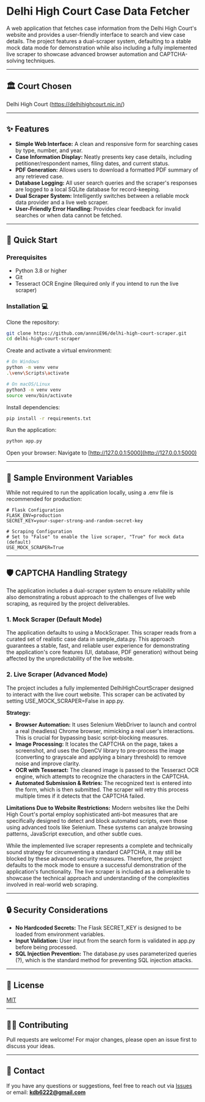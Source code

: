 # Delhi High Court Case Data Fetcher

A web application that fetches case information from the Delhi High Court's website and provides a user-friendly interface to search and view case details. The project features a dual-scraper system, defaulting to a stable mock data mode for demonstration while also including a fully implemented live scraper to showcase advanced browser automation and CAPTCHA-solving techniques.

---

## 🏛️ Court Chosen

Delhi High Court (https://delhihighcourt.nic.in/)

---

## ✨ Features

- **Simple Web Interface:** A clean and responsive form for searching cases by type, number, and year.
- **Case Information Display:** Neatly presents key case details, including petitioner/respondent names, filing dates, and current status.
- **PDF Generation:** Allows users to download a formatted PDF summary of any retrieved case.
- **Database Logging:** All user search queries and the scraper's responses are logged to a local SQLite database for record-keeping.
- **Dual Scraper System:** Intelligently switches between a reliable mock data provider and a live web scraper.
- **User-Friendly Error Handling:** Provides clear feedback for invalid searches or when data cannot be fetched.

---

## 🚀 Quick Start

### Prerequisites

- Python 3.8 or higher
- Git
- Tesseract OCR Engine (Required only if you intend to run the live scraper)

### Installation 💻

Clone the repository:

```bash
git clone https://github.com/annniE96/delhi-high-court-scraper.git
cd delhi-high-court-scraper
```

Create and activate a virtual environment:

```bash
# On Windows
python -m venv venv
.\venv\Scripts\activate

# On macOS/Linux
python3 -m venv venv
source venv/bin/activate
```

Install dependencies:

```bash
pip install -r requirements.txt
```

Run the application:

```bash
python app.py
```

Open your browser: Navigate to [http://127.0.0.1:5000](http://127.0.0.1:5000)

---

## 🔧 Sample Environment Variables

While not required to run the application locally, using a .env file is recommended for production:

```env
# Flask Configuration
FLASK_ENV=production
SECRET_KEY=your-super-strong-and-random-secret-key

# Scraping Configuration
# Set to "False" to enable the live scraper, "True" for mock data (default)
USE_MOCK_SCRAPER=True
```

---

## 🛡️ CAPTCHA Handling Strategy

The application includes a dual-scraper system to ensure reliability while also demonstrating a robust approach to the challenges of live web scraping, as required by the project deliverables.

### 1. Mock Scraper (Default Mode)

The application defaults to using a MockScraper. This scraper reads from a curated set of realistic case data in sample_data.py. This approach guarantees a stable, fast, and reliable user experience for demonstrating the application's core features (UI, database, PDF generation) without being affected by the unpredictability of the live website.

### 2. Live Scraper (Advanced Mode)

The project includes a fully implemented DelhiHighCourtScraper designed to interact with the live court website. This scraper can be activated by setting USE_MOCK_SCRAPER=False in app.py.

**Strategy:**
- **Browser Automation:** It uses Selenium WebDriver to launch and control a real (headless) Chrome browser, mimicking a real user's interactions. This is crucial for bypassing basic script-blocking measures.
- **Image Processing:** It locates the CAPTCHA on the page, takes a screenshot, and uses the OpenCV library to pre-process the image (converting to grayscale and applying a binary threshold) to remove noise and improve clarity.
- **OCR with Tesseract:** The cleaned image is passed to the Tesseract OCR engine, which attempts to recognize the characters in the CAPTCHA.
- **Automated Submission & Retries:** The recognized text is entered into the form, which is then submitted. The scraper will retry this process multiple times if it detects that the CAPTCHA failed.

**Limitations Due to Website Restrictions:**
Modern websites like the Delhi High Court's portal employ sophisticated anti-bot measures that are specifically designed to detect and block automated scripts, even those using advanced tools like Selenium. These systems can analyze browsing patterns, JavaScript execution, and other subtle cues.

While the implemented live scraper represents a complete and technically sound strategy for circumventing a standard CAPTCHA, it may still be blocked by these advanced security measures. Therefore, the project defaults to the mock mode to ensure a successful demonstration of the application's functionality. The live scraper is included as a deliverable to showcase the technical approach and understanding of the complexities involved in real-world web scraping.

---

## 🔒 Security Considerations

- **No Hardcoded Secrets:** The Flask SECRET_KEY is designed to be loaded from environment variables.
- **Input Validation:** User input from the search form is validated in app.py before being processed.
- **SQL Injection Prevention:** The database.py uses parameterized queries (?), which is the standard method for preventing SQL injection attacks.

---

## 📄 License

[MIT](LICENSE)

---

## 🙋‍♂️ Contributing

Pull requests are welcome! For major changes, please open an issue first to discuss your ideas.

---

## 📧 Contact

If you have any questions or suggestions, feel free to reach out via [Issues](https://github.com/annniE96/delhi-high-court-scraper/issues)  
or email: **kdb6222@gmail.com**

